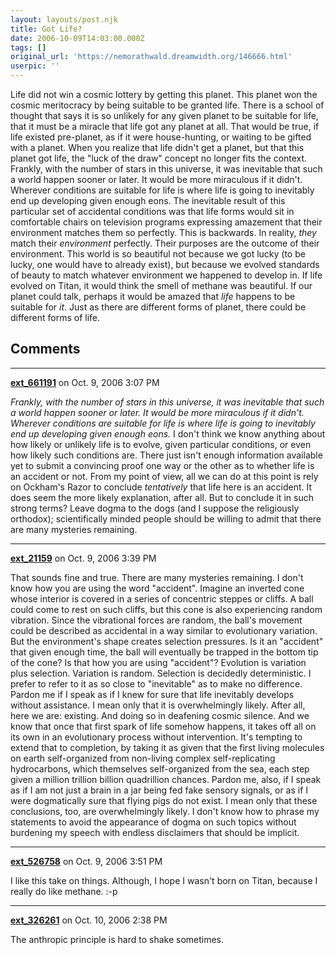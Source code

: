 ```yaml
---
layout: layouts/post.njk
title: Got Life?
date: 2006-10-09T14:03:00.000Z
tags: []
original_url: 'https://nemorathwald.dreamwidth.org/146666.html'
userpic: ''
---
```

Life did not win a cosmic lottery by getting this planet. This planet won the cosmic meritocracy by being suitable to be granted life. There is a school of thought that says it is so unlikely for any given planet to be suitable for life, that it must be a miracle that life got any planet at all. That would be true, if life existed pre-planet, as if it were house-hunting, or waiting to be gifted with a planet. When you realize that life didn't get a planet, but that this planet got life, the "luck of the draw" concept no longer fits the context. Frankly, with the number of stars in this universe, it was inevitable that such a world happen sooner or later. It would be more miraculous if it didn't. Wherever conditions are suitable for life is where life is going to inevitably end up developing given enough eons. The inevitable result of this particular set of accidental conditions was that life forms would sit in comfortable chairs on television programs expressing amazement that their environment matches them so perfectly. This is backwards. In reality, _they_ match their _environment_ perfectly. Their purposes are the outcome of their environment. This world is so beautiful not because we got lucky (to be lucky, one would have to already exist), but because we evolved standards of beauty to match whatever environment we happened to develop in. If life evolved on Titan, it would think the smell of methane was beautiful. If our planet could talk, perhaps it would be amazed that _life_ happens to be suitable for _it_. Just as there are different forms of planet, there could be different forms of life.

## Comments

---

**[ext_661191](https://www.dreamwidth.org/users/ext_661191)** on Oct. 9, 2006 3:07 PM

_Frankly, with the number of stars in this universe, it was inevitable that such a world happen sooner or later. It would be more miraculous if it didn't. Wherever conditions are suitable for life is where life is going to inevitably end up developing given enough eons._ I don't think we know anything about how likely or unlikely life is to evolve, given particular conditions, or even how likely such conditions are. There just isn't enough information available yet to submit a convincing proof one way or the other as to whether life is an accident or not. From my point of view, all we can do at this point is rely on Ockham's Razor to conclude _tentatively_ that life here is an accident. It does seem the more likely explanation, after all. But to conclude it in such strong terms? Leave dogma to the dogs (and I suppose the religiously orthodox); scientifically minded people should be willing to admit that there are many mysteries remaining.

---

**[ext_21159](https://www.dreamwidth.org/users/ext_21159)** on Oct. 9, 2006 3:39 PM

That sounds fine and true. There are many mysteries remaining. I don't know how you are using the word "accident". Imagine an inverted cone whose interior is covered in a series of concentric steppes or cliffs. A ball could come to rest on such cliffs, but this cone is also experiencing random vibration. Since the vibrational forces are random, the ball's movement could be described as accidental in a way similar to evolutionary variation. But the environment's shape creates selection pressures. Is it an "accident" that given enough time, the ball will eventually be trapped in the bottom tip of the cone? Is that how you are using "accident"? Evolution is variation plus selection. Variation is random. Selection is decidedly deterministic. I prefer to refer to it as so close to "inevitable" as to make no difference. Pardon me if I speak as if I knew for sure that life inevitably develops without assistance. I mean only that it is overwhelmingly likely. After all, here we are: existing. And doing so in deafening cosmic silence. And we know that once that first spark of life somehow happens, it takes off all on its own in an evolutionary process without intervention. It's tempting to extend that to completion, by taking it as given that the first living molecules on earth self-organized from non-living complex self-replicating hydrocarbons, which themselves self-organized from the sea, each step given a million trillion billion quadrillion chances. Pardon me, also, if I speak as if I am not just a brain in a jar being fed fake sensory signals, or as if I were dogmatically sure that flying pigs do not exist. I mean only that these conclusions, too, are overwhelmingly likely. I don't know how to phrase my statements to avoid the appearance of dogma on such topics without burdening my speech with endless disclaimers that should be implicit.

---

**[ext_526758](https://www.dreamwidth.org/users/ext_526758)** on Oct. 9, 2006 3:51 PM

I like this take on things. Although, I hope I wasn't born on Titan, because I really do like methane. :-p

---

**[ext_326261](https://www.dreamwidth.org/users/ext_326261)** on Oct. 10, 2006 2:38 PM

The anthropic principle is hard to shake sometimes.
